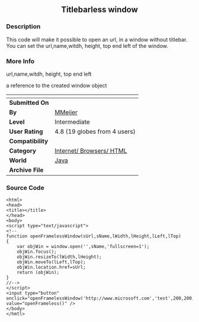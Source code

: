 ﻿<div align="center">

## Titlebarless window


</div>

### Description

This code will make it possible to open an url, in a window without titlebar. You can set the url,name,witdh, height, top end left of the window.
 
### More Info
 
url,name,witdh, height, top end left

a reference to the created window object


<span>             |<span>
---                |---
**Submitted On**   |
**By**             |[MMeijer](https://github.com/Planet-Source-Code/PSCIndex/blob/master/ByAuthor/mmeijer.md)
**Level**          |Intermediate
**User Rating**    |4.8 (19 globes from 4 users)
**Compatibility**  |
**Category**       |[Internet/ Browsers/ HTML](https://github.com/Planet-Source-Code/PSCIndex/blob/master/ByCategory/internet-browsers-html__2-68.md)
**World**          |[Java](https://github.com/Planet-Source-Code/PSCIndex/blob/master/ByWorld/java.md)
**Archive File**   |[](https://github.com/Planet-Source-Code/mmeijer-titlebarless-window__2-3090/archive/master.zip)





### Source Code

```
<html>
<head>
<title></title>
</head>
<body>
<script type="text/javascript">
<!--
function openFramelessWindow(sUrl,sName,lWidth,lHeight,lLeft,lTop)
{
	var objWin = window.open('',sName,'fullscreen=1');
	objWin.focus();
	objWin.resizeTo(lWidth,lHeight);
	objWin.moveTo(lLeft,lTop);
	objWin.location.href=sUrl;
	return (objWin);
}
//-->
</script>
<input type="button" onclick="openFramelessWindow('http://www.microsoft.com','test',200,200,0,300);" value="openFrameless()" />
</body>
</hmtl>
```

